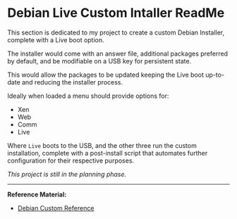 
# Debian Live Custom Intaller ReadMe

This section is dedicated to my project to create a custom Debian Installer, complete with a Live boot option.

The installer would come with an answer file, additional packages preferred by default, and be modifiable on a USB key for persistent state.

This would allow the packages to be updated keeping the Live boot up-to-date and reducing the installer process.

Ideally when loaded a menu should provide options for:

- Xen
- Web
- Comm
- Live

Where `Live` boots to the USB, and the other three run the custom installation, complete with a post-install script that automates further configuration for their respective purposes.


_This project is still in the planning phase._


---

**Reference Material:**

- [Debian Custom Reference](http://crunchbang.org/forums/viewtopic.php?id=25489)
